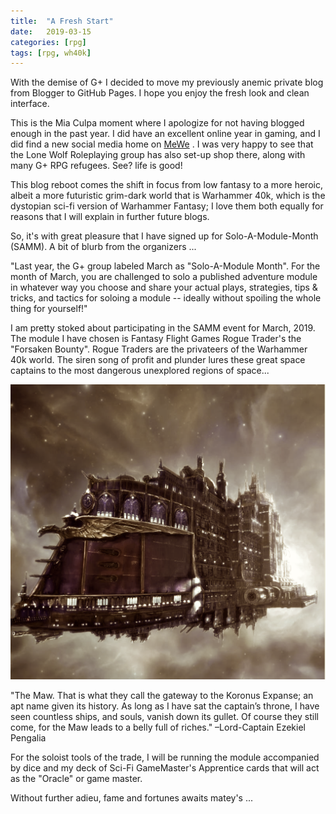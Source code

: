 ```yaml
---
title:  "A Fresh Start"
date:   2019-03-15
categories: [rpg]
tags: [rpg, wh40k]
---
```


With the demise of G+ I decided to move my previously anemic private blog from Blogger to GitHub Pages. I hope you enjoy the fresh look and clean interface.

This is the Mia Culpa moment where I apologize for not having blogged enough in the past year. I did have an excellent online year in gaming, and I did find a new social media home on <a href= "https://mewe.com/myworld" target="_blank">MeWe</a> . I was very happy to see that the Lone Wolf Roleplaying group has also set-up shop there, along with many G+ RPG refugees. See? life is good!

This blog reboot comes the shift in focus from low fantasy to a more heroic, albeit a more futuristic grim-dark world that is Warhammer 40k, which is the dystopian sci-fi version of Warhammer Fantasy; I love them both equally for reasons that I will explain in further future blogs.

So, it's with great pleasure that I have signed up for Solo-A-Module-Month (SAMM). A bit of blurb from the organizers ...

"Last year, the G+ group labeled March as "Solo-A-Module Month". For the month of March, you are challenged to solo  a published adventure module in whatever way you choose and share your actual plays, strategies, tips & tricks, and  tactics for soloing a module -- ideally without spoiling the whole thing for yourself!"

I am pretty stoked about participating in the SAMM event for March, 2019. The module I have chosen is Fantasy Flight Games Rogue Trader's the "Forsaken Bounty".  Rogue Traders are the privateers of the Warhammer 40k world. The siren song of profit and plunder lures these great space captains to the most dangerous unexplored regions of space...

![Rogue Trader](/images/post/rt.png)

"The Maw. That is what they call the gateway to the Koronus Expanse; an apt name given its history. As long as I have sat the captain’s throne, I have seen countless ships, and souls, vanish down its gullet. Of course they still come, for the Maw leads to a belly full of riches." –Lord-Captain Ezekiel Pengalia

For the soloist tools of the trade, I will be running the module accompanied by dice and my deck of Sci-Fi GameMaster's Apprentice cards  that will act as the "Oracle" or game master.

Without further adieu, fame and fortunes awaits matey's ...

